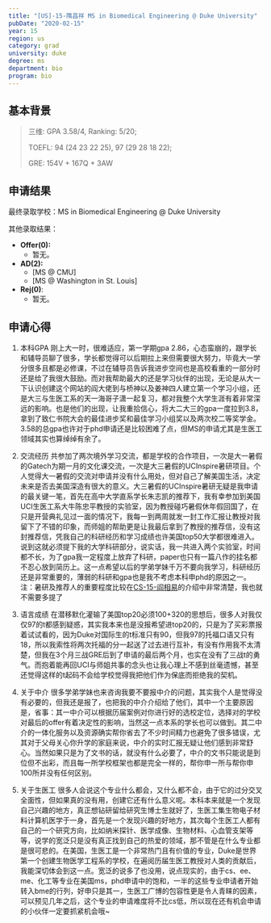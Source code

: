 ```yaml
---
title: "[US]-15-隋昌祥 MS in Biomedical Engineering @ Duke University"
pubDate: "2020-02-15"
year: 15
region: us
category: grad
university: duke
degree: ms
department: bio
program: bio
---
```


## 基本背景

> 三维: GPA 3.58/4, Ranking: 5/20;
>
> TOEFL: 94 (24 23 22 25), 97 (29 28 18 22);
>
> GRE: 154V + 167Q + 3AW

## 申请结果

最终录取学校：MS in Biomedical Engineering @ Duke University

其他录取结果：

* **Offer\(0\):**
  * 暂无。
* **AD\(2\):**
  * \[MS @ CMU\]
  * \[MS @ Washington in St. Louis\]
* **Rej\(0\)**:
  * 暂无。

## 申请心得

1.	本科GPA
刚上大一时，很难适应，第一学期gpa 2.86，心态蛮崩的，跟学长和辅导员聊了很多，学长都觉得可以后期拉上来但需要很大努力，毕竟大一学分很多且都是必修课，不过在辅导员告诉我进步空间也是高校看重的一部分时还是给了我很大鼓励。而对我帮助最大的还是学习伙伴的出现，无论是从大一下认识创建这个网站的阎大佬到与桥神以及姜神四人建立第一个学习小组，还是大三与生医工系的天一海哥子潇一起复习，都对我整个大学生涯有着非常深远的影响。也是他们的出现，让我重拾信心，将大二大三的gpa一度拉到3.8，拿到了致仁书院大会的最佳进步奖和最佳学习小组奖以及两次校二等奖学金。3.58的总gpa也许对于phd申请还是比较困难了点，但MS的申请尤其是生医工领域其实也算绰绰有余了。
2.	交流经历
共参加了两次境外学习交流，都是学校的合作项目，一次是大一暑假的Gatech为期一月的文化课交流，一次是大三暑假的UCInspire暑研项目。个人觉得大一暑假的交流对申请并没有什么用处，但对自己了解美国生活，决定未来是否去美国深造有很大的意义。大三暑假的UCInspire暑研无疑是我申请的最关键一笔，首先在高中大学直系学长朱志凯的推荐下，我有幸参加到美国UCI生医工系大牛陈忠平教授的实验室，因为教授碰巧暑假休年假回国了，在只是开营典礼见过一面的情况下，我每一到两周就发一封工作汇报让教授对我留下了不错的印象，而师姐的帮助更是让我最后拿到了教授的推荐信，没有这封推荐信，凭我自己的科研经历和学习成绩也许美国top50大学都很难进入。说到这就必须提下我的大学科研部分，说实话，我一共进入两个实验室，时间都不长，为了gpa我一定程度上放弃了科研，paper也只有一篇八作的挂名都不忍心放到简历上。这一点希望以后的学弟学妹千万不要向我学习，科研经历还是非常重要的，薄弱的科研和gpa也是我不考虑本科申phd的原因之一。
注：暑研及推荐人的重要程度比较在[CS-15-阎相易](海外交流/暑研/在计系，暑研对北美申请重要性的讨论.md)的介绍中非常清楚，我也就不需要多提了

3.	语言成绩
在潜移默化灌输了美国top20必须100+320的思想后，很多人对我仅仅97的t都感到疑惑，其实我本来也是没报希望进top20的，只是为了买彩票报着试试看的，因为Duke对国际生的t标准只有90，但我97的托福口语又只有18，所以我索性将两次托福的分一起送了过去进行互补，有没有作用我不太清楚，但我在3个月三战GRE后到了申请的最后两个月，也实在没有了三战t的勇气。而抱着能再回UCI与师姐共事的念头也让我心理上不感到丝毫遗憾，甚至还觉得这样的t起码不会给学校觉得我把他们作为保底而拒绝我的契机。

4.	关于中介
很多学弟学妹也来咨询我要不要报中介的问题，其实我个人是觉得没有必要的，但我还是报了，也把我的中介介绍给了他们，其中一个主要原因是，省事：其一中介可以根据历届案例对你进行好的选校定位，选择对的学校对最后的offer有着决定性的影响，当然这一点本系的学长也可以做到。其二中介的一体化服务以及资源确实帮你省去了不少时间精力也避免了很多错误，尤其对于父母关心你升学的家庭来说，中介的实时汇报无疑让他们感到非常舒心。当然如果只是为了文书的话，就没有什么必要了，中介的文书只能说是到位但不出彩，而且每一所学校框架也都是完全一样的，帮你申一所与帮你申100所并没有任何区别。

5.	关于生医工
很多人会说这个专业什么都会，又什么都不会，由于它的过分交叉全面性，但如果真的没有用，创建它还有什么意义呢。本科本来就是一个发现自己兴趣的地方，真正想钻研留给研究生博士生就好了，生医工集生物电子材料计算机医学于一身，首先是一个发现兴趣的好地方，其次每个生医工人都有自己的一个研究方向，比如纳米探针、医学成像、生物材料、心血管支架等等，说学的宽泛只是没有真正找到自己的热爱的领域，那不管是在什么专业都是很可悲的。在美国，生医工是一个非常热门且有价值的专业，Duke是世界第一个创建生物医学工程系的学校，在遍阅历届生医工教授对人类的贡献后，我能深切体会到这一点。宽泛的说多了也没用，说点现实的，由于cs、ee、me、化工等专业在美国ms，phd申请中的饱和，一半的这些专业申请者开始转入bme的行列，好申只是其一，生医工广博的包容性更是令人青睐的因素，可以预见几年之后，这个专业的申请难度将不比cs低，所以现在还有机会申请的小伙伴一定要抓紧机会哦~
